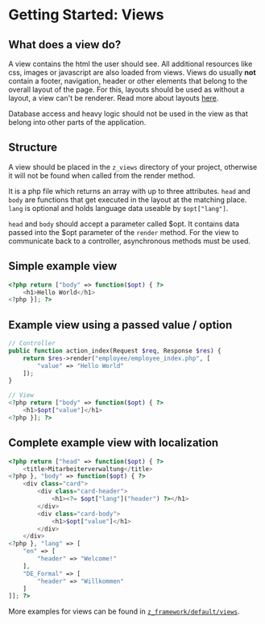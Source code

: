 # Getting Started: Views
## What does a view do?
A view contains the html the user should see. All additional resources like css, images or javascript are also loaded from views. Views do usually **not** contain a footer, navigation, header or other elements that belong to the overall layout of the page. For this, layouts should be used as without a layout, a view can't be renderer. Read more about layouts [here](layouts).

Database access and heavy logic should not be used in the view as that belong into other parts of the application.

## Structure
A view should be placed in the `z_views` directory of your project, otherwise it will not be found when called from the render method.

It is a php file which returns an array with up to three attributes. `head` and `body` are functions that get executed in the layout at the matching place. `lang` is optional and holds language data useable by `$opt["lang"]`.

`head` and `body` should accept a parameter called $opt. It contains data passed into the $opt parameter of the `render` method. For the view to communicate back to a controller, asynchronous methods must be used.

## Simple example view
```php
<?php return ["body" => function($opt) { ?>
    <h1>Hello World</h1>
<?php }]; ?>

```

## Example view using a passed value / option
```php
// Controller
public function action_index(Request $req, Response $res) {
    return $res->render("employee/employee_index.php", [
        "value" => "Hello World"
    ]);
}
```
```php
// View
<?php return ["body" => function($opt) { ?>
    <h1>$opt["value"]</h1>
<?php }]; ?>
```


## Complete example view with localization
```php
<?php return ["head" => function($opt) { ?>
    <title>Mitarbeiterverwaltung</title>
<?php }, "body" => function($opt) { ?> 
    <div class="card">
        <div class="card-header">
            <h1><?= $opt["lang"]("header") ?></h1>
        </div>
        <div class="card-body">
            <h1>$opt["value"]</h1>
        </div>
    </div>
<?php }, "lang" => [
    "en" => [
        "header" => "Welcome!"
    ],
    "DE_Formal" => [
        "header" => "Willkommen"
    ]
]]; ?>
```

More examples for views can be found in [`z_framework/default/views`](https://git.zierhut-it.de/Zierhut-IT/z_framework/src/branch/DEV/default/views).
